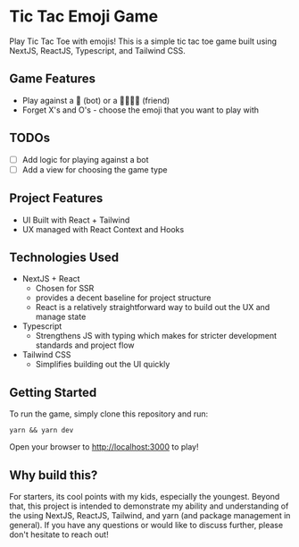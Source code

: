# Tic Tac Emoji Game

Play Tic Tac Toe with emojis! This is a simple tic tac toe game built using NextJS, ReactJS, Typescript, and Tailwind CSS.

## Game Features

- Play against a 🤖 (bot) or a 👦🏾👧🏾 (friend)
- Forget X's and O's - choose the emoji that you want to play with

## TODOs

- [ ] Add logic for playing against a bot
- [ ] Add a view for choosing the game type

## Project Features

- UI Built with React + Tailwind
- UX managed with React Context and Hooks

## Technologies Used

- NextJS + React
  - Chosen for SSR
  - provides a decent baseline for project structure
  - React is a relatively straightforward way to build out the UX and manage state
- Typescript
  - Strengthens JS with typing which makes for stricter development standards and project flow
- Tailwind CSS
  - Simplifies building out the UI quickly

## Getting Started

To run the game, simply clone this repository and run:

```
yarn && yarn dev
```

Open your browser to [http://localhost:3000](http://localhost:3000) to play!

## Why build this?

For starters, its cool points with my kids, especially the youngest. Beyond that, this project is intended to demonstrate my ability and understanding of the using NextJS, ReactJS, Tailwind, and yarn (and package management in general). If you have any questions or would like to discuss further, please don't hesitate to reach out!
